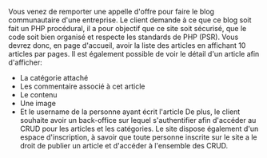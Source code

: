 
Vous venez de remporter une appelle d'offre pour faire le blog communautaire d'une entreprise.
Le client demande à ce que ce blog soit fait un PHP procédural, il a pour objectif que ce site soit sécurisé, que le code soit bien organisé et respecte les standards de PHP (PSR).
Vous devrez donc, en page d'accueil, avoir la liste des articles en affichant 10 articles par pages.
Il est également possible de voir le détail d'un article afin d'afficher:
* La catégorie attaché
* Les commentaire associé à cet article
* Le contenu
* Une image
* Et le username de la personne ayant écrit l'article
De plus, le client souhaite avoir un back-office sur lequel s'authentifier afin d'accéder au CRUD pour les articles et les catégories.
Le site dispose également d'un espace d'inscription, à savoir que toute personne inscrite sur le site a le droit de publier un article et d'accéder à l'ensemble des CRUD.
